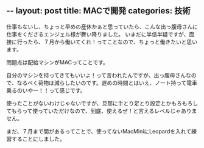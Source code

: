 --
layout: post
title: MACで開発
categories: 技術
--

仕事もないし、ちょっと早めの産休かぁと思っていたら、こんな出っ腹母さんに仕事をくださるエンジェル様が舞い降りました。
いまだに半信半疑ですが、面接に行ったら、７月から働いてくれ！ってことなので、ちょっと働きたいと思います。

問題点は配給マシンがMACってことです。

自分のマシンを持ってきてもいいよ！って言われたんですが、出っ腹母さんなので、なるべく荷物は減らしたいのです。遅めの時間とはいえ、ノート持って電車乗るのいやー！！って感じです。

使ったことがないわけじゃないですが、旦那に手とり足とり設定とかもろもろしてもらって使っていただけなので、到底、使えるぜ！と言えるレベルじゃありません。

まだ、７月まで間があるってことで、使ってないMacMiniにLeopardを入れて練習することにしました。

